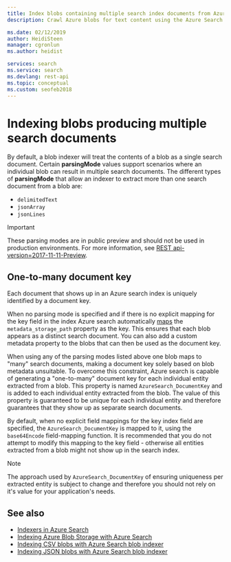 ```yaml
---
title: Index blobs containing multiple search index documents from Azure Blob indexer for full text search - Azure Search
description: Crawl Azure blobs for text content using the Azure Search Blob indexer. Each blob might contain one or more azure search index documents. Indexers automate data ingestion for selected data sources like Azure Blob storage.

ms.date: 02/12/2019
author: HeidiSteen
manager: cgronlun
ms.author: heidist

services: search
ms.service: search
ms.devlang: rest-api
ms.topic: conceptual
ms.custom: seofeb2018
---
```


# Indexing blobs producing multiple search documents
By default, a blob indexer will treat the contents of a blob as a single search document. Certain **parsingMode** values support scenarios where an individual blob can result in multiple search documents. The different types of **parsingMode** that allow an indexer to extract more than one search document from a blob are:
+ `delimitedText`
+ `jsonArray`
+ `jsonLines`

> [!IMPORTANT]
> These parsing modes are in public preview and should not be used in production environments. For more information, see [REST api-version=2017-11-11-Preview](search-api-2017-11-11-preview.md). 

## One-to-many document key
Each document that shows up in an Azure search index is uniquely identified by a document key. 

When no parsing mode is specified and if there is no explicit mapping for the key field in the index Azure search automatically [maps](search-indexer-field-mappings.md) the `metadata_storage_path` property as the key. This ensures that each blob appears as a distinct search document. You can also add a custom metadata property to the blobs that can then be used as the document key.

When using any of the parsing modes listed above one blob maps to "many" search documents, making a document key solely based on blob metadata unsuitable. To overcome this constraint, Azure search is capable of generating a "one-to-many" document key for each individual entity extracted from a blob. This property is named `AzureSearch_DocumentKey` and is added to each individual entity extracted from the blob. The value of this property is guaranteed to be unique for each individual entity and therefore guarantees that they show up as separate search documents.

By default, when no explicit field mappings for the key index field are specified, the `AzureSearch_DocumentKey` is mapped to it, using the `base64Encode` field-mapping function. It is recommended that you do not attempt to modify this mapping to the key field - otherwise all entities extracted from a blob might not show up in the search index.

> [!NOTE]
> The approach used by `AzureSearch_DocumentKey` of ensuring uniqueness per extracted entity is subject to change and therefore you should not rely on it's value for your application's needs.

## See also

+ [Indexers in Azure Search](search-indexer-overview.md)
+ [Indexing Azure Blob Storage with Azure Search](search-howto-index-json-blobs.md)
+ [Indexing CSV blobs with Azure Search blob indexer](search-howto-index-csv-blobs.md)
+ [Indexing JSON blobs with Azure Search blob indexer](search-howto-index-csv-blobs.md)